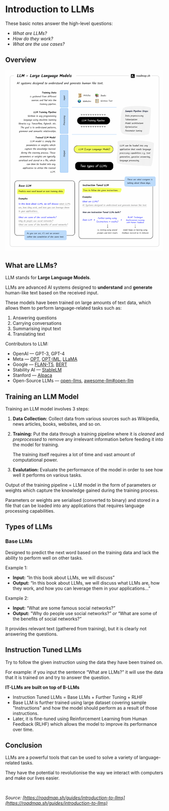 # Introduction to LLMs

These basic notes answer the high-level questions:

- _What are LLMs?_
- _How do they work?_
- _What are the use cases?_

## Overview

<img src="./images/llms-roadmapsh.png" width=500 />

## What are LLMs?

LLM stands for **Large Language Models**.

LLMs are advanced AI systems designed to **understand** and **generate** human-like text based on the received input.

These models have been trained on large amounts of text data, which allows them to perform language-related tasks such as:

1. Answering questions
2. Carrying conversations
3. Summarising input text
4. Translating text

Contributors to LLM:

- OpenAI — GPT-3, GPT-4
- Meta — [OPT](https://huggingface.co/facebook/opt-66b), [OPT-IML](https://huggingface.co/facebook/opt-iml-30b), [LLaMA](https://ai.meta.com/blog/large-language-model-llama-meta-ai/)
- Google — [FLAN-T5](https://huggingface.co/google/flan-t5-xxl), [BERT](https://huggingface.co/bert-base-uncased)
- Stability AI — [StableLM](https://github.com/stability-AI/stableLM/)
- Stanford — [Alpaca](https://crfm.stanford.edu/2023/03/13/alpaca.html)
- Open-Source LLMs — [open-llms](https://github.com/eugeneyan/open-llms), [awesome-llm#open-llm](https://github.com/Hannibal046/Awesome-LLM#open-llm)

## Training an LLM Model

Training an LLM model involves 3 steps:

1. **Data Collection:** Collect data from various sources such as Wikipedia, news articles, books, websites, and so on.

2. **Training:** Put the data through a training pipeline where it is _cleaned_ and _preprocessed_ to remove any irrelevant information before feeding it into the model for training.

   The training itself requires a lot of time and vast amount of computational power.

3. **Evalutation:** Evaluate the performance of the model in order to see how well it performs on various tasks.

Output of the training pipeline = LLM model in the form of parameters or weights which capture the knowledge gained during the training process.

Parameters or weights are serialised (converted to binary) and stored in a file that can be loaded into any applications that requires language processing capabilities.

## Types of LLMs

### Base LLMs

Designed to predict the next word based on the training data and lack the ability to perform well on other tasks.

Example 1:

- **Input:** “In this book about LLMs, we will discuss”
- **Output:** “In this book about LLMs, we will discuss what LLMs are, how they work, and how you can leverage them in your applications...”

Example 2:

- **Input:** “What are some famous social networks?”
- **Output:** "Why do people use social networks?” _or_ “What are some of the benefits of social networks?”

It provides relevant text (gathered from training), but it is clearly not answering the questions.

## Instruction Tuned LLMs

Try to follow the given instruction using the data they have been trained on.

For example: if you input the sentence “What are LLMs?” it will use the data that it is trained on and try to answer the question.

**IT-LLMs are built on top of B-LLMs**

- Instruction Tuned LLMs = Base LLMs + Further Tuning + RLHF
- Base LLM is further trained using large dataset covering sample "Instructions" and how the model should perform as a result of those instructions.
- Later, it is fine-tuned using Reinforcement Learning from Human Feedback (RLHF) which allows the model to improve its performance over time.

## Conclusion

LLMs are a powerful tools that can be used to solve a variety of language-related tasks.

They have the potential to revolutionise the way we interact with computers and make our lives easier.

<br>

_Source: [https://roadmap.sh/guides/introduction-to-llms](https://roadmap.sh/guides/introduction-to-llms)_
